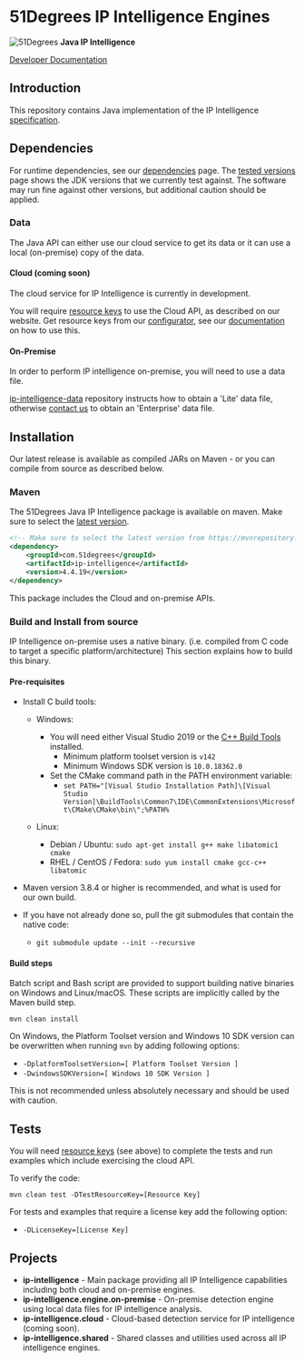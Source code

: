 # 51Degrees IP Intelligence Engines

![51Degrees](https://51degrees.com/img/logo.png?utm_source=github&utm_medium=repository&utm_content=readme_main&utm_campaign=java-open-source "Data rewards the curious") **Java IP Intelligence**

[Developer Documentation](https://51degrees.com/ip-intelligence-java/index.html?utm_source=github&utm_medium=repository&utm_content=documentation&utm_campaign=java-open-source "developer documentation")

## Introduction

This repository contains Java implementation of the IP Intelligence [specification](https://github.com/51Degrees/specifications/blob/main/ip-intelligence-specification/README.md).

## Dependencies

For runtime dependencies, see our [dependencies](http://51degrees.com/documentation/_info__dependencies.html) page.
The [tested versions](https://51degrees.com/documentation/_info__tested_versions.html) page shows 
the JDK versions that we currently test against. The software may run fine against other versions, 
but additional caution should be applied.

### Data

The Java API can either use our cloud service to get its data or it can use a local (on-premise) copy of the data.

#### Cloud (coming soon)

The cloud service for IP Intelligence is currently in development.

You will require [resource keys](https://51degrees.com/documentation/_info__resource_keys.html)
to use the Cloud API, as described on our website. Get resource keys from
our [configurator](https://configure.51degrees.com/), see our [documentation](https://51degrees.com/documentation/_concepts__configurator.html) on 
how to use this.

#### On-Premise

In order to perform IP intelligence on-premise, you will need to use a
data file.

[ip-intelligence-data](https://github.com/51Degrees/ip-intelligence-data/) repository instructs how to obtain a 'Lite' data file, otherwise [contact us](https://51degrees.com/contact-us) to obtain an 'Enterprise' data file.

## Installation

Our latest release is available as compiled JARs on Maven - or you can compile from source as described below.

### Maven

The 51Degrees Java IP Intelligence package is available on maven. Make sure to select
the [latest version](https://mvnrepository.com/artifact/com.51degrees/ip-intelligence).

```xml
<!-- Make sure to select the latest version from https://mvnrepository.com/artifact/com.51degrees/pipeline.ip-intelligence -->
<dependency>
    <groupId>com.51degrees</groupId>
    <artifactId>ip-intelligence</artifactId>
    <version>4.4.19</version>
</dependency>
```

This package includes the Cloud and on-premise APIs.

### Build and Install from source

IP Intelligence on-premise uses a native binary. (i.e. compiled from C code to target a specific 
platform/architecture) This section explains how to build this binary.

#### Pre-requisites

- Install C build tools:
  - Windows:
    - You will need either Visual Studio 2019 or the [C++ Build Tools](https://visualstudio.microsoft.com/visual-cpp-build-tools/) installed.
      - Minimum platform toolset version is `v142`
      - Minimum Windows SDK version is `10.0.18362.0`
    - Set the CMake command path in the PATH environment variable: 
      - `set PATH="[Visual Studio Installation Path]\[Visual Studio Version]\BuildTools\Common7\IDE\CommonExtensions\Microsoft\CMake\CMake\bin\";%PATH%`

  - Linux:
    - Debian / Ubuntu: `sudo apt-get install g++ make libatomic1 cmake`
    - RHEL / CentOS / Fedora: `sudo yum install cmake gcc-c++ libatomic`

- Maven version 3.8.4 or higher is recommended, and what is used for our own build.
- If you have not already done so, pull the git submodules that contain the native code:
  - `git submodule update --init --recursive`

#### Build steps

Batch script and Bash script are provided to support building native binaries on Windows and Linux/macOS.
These scripts are implicitly called by the Maven build step.

```
mvn clean install
```

On Windows, the Platform Toolset version and Windows 10 SDK version can be overwritten when 
running `mvn` by adding following options:
- `-DplatformToolsetVersion=[ Platform Toolset Version ]`
- `-DwindowsSDKVersion=[ Windows 10 SDK Version ]`

This is not recommended unless absolutely necessary and should be used with caution.

## Tests

You will need [resource keys](https://51degrees.com/documentation/_info__resource_keys.html)
(see above) to complete the tests and run examples which include exercising the cloud API.

To verify the code:

```
mvn clean test -DTestResourceKey=[Resource Key]
```
For tests and examples that require a license key add the following option:
- `-DLicenseKey=[License Key]`

## Projects

- **ip-intelligence** - Main package providing all IP Intelligence capabilities including both cloud and on-premise engines.
- **ip-intelligence.engine.on-premise** - On-premise detection engine using local data files for IP intelligence analysis.
- **ip-intelligence.cloud** - Cloud-based detection service for IP intelligence (coming soon).
- **ip-intelligence.shared** - Shared classes and utilities used across all IP intelligence engines.
